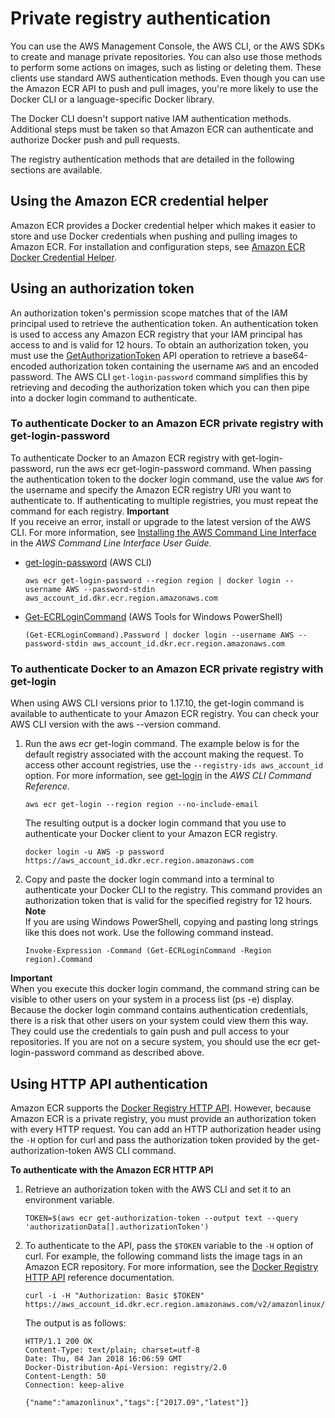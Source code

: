# Private registry authentication<a name="registry_auth"></a>

You can use the AWS Management Console, the AWS CLI, or the AWS SDKs to create and manage private repositories\. You can also use those methods to perform some actions on images, such as listing or deleting them\. These clients use standard AWS authentication methods\. Even though you can use the Amazon ECR API to push and pull images, you're more likely to use the Docker CLI or a language\-specific Docker library\.

The Docker CLI doesn't support native IAM authentication methods\. Additional steps must be taken so that Amazon ECR can authenticate and authorize Docker push and pull requests\.

The registry authentication methods that are detailed in the following sections are available\.

## Using the Amazon ECR credential helper<a name="registry-auth-credential-helper"></a>

Amazon ECR provides a Docker credential helper which makes it easier to store and use Docker credentials when pushing and pulling images to Amazon ECR\. For installation and configuration steps, see [Amazon ECR Docker Credential Helper](https://github.com/awslabs/amazon-ecr-credential-helper)\.

## Using an authorization token<a name="registry-auth-token"></a>

An authorization token's permission scope matches that of the IAM principal used to retrieve the authentication token\. An authentication token is used to access any Amazon ECR registry that your IAM principal has access to and is valid for 12 hours\. To obtain an authorization token, you must use the [GetAuthorizationToken](https://docs.aws.amazon.com/AmazonECR/latest/APIReference/API_GetAuthorizationToken.html) API operation to retrieve a base64\-encoded authorization token containing the username `AWS` and an encoded password\. The AWS CLI `get-login-password` command simplifies this by retrieving and decoding the authorization token which you can then pipe into a docker login command to authenticate\.

### To authenticate Docker to an Amazon ECR private registry with get\-login\-password<a name="get-login-password"></a>

To authenticate Docker to an Amazon ECR registry with get\-login\-password, run the aws ecr get\-login\-password command\. When passing the authentication token to the docker login command, use the value `AWS` for the username and specify the Amazon ECR registry URI you want to authenticate to\. If authenticating to multiple registries, you must repeat the command for each registry\.
**Important**  
If you receive an error, install or upgrade to the latest version of the AWS CLI\. For more information, see [Installing the AWS Command Line Interface](https://docs.aws.amazon.com/cli/latest/userguide/installing.html) in the *AWS Command Line Interface User Guide*\.
+ [get\-login\-password](https://docs.aws.amazon.com/cli/latest/reference/ecr/get-login-password.html) \(AWS CLI\)

  ```
  aws ecr get-login-password --region region | docker login --username AWS --password-stdin aws_account_id.dkr.ecr.region.amazonaws.com
  ```
+ [Get\-ECRLoginCommand](https://docs.aws.amazon.com/powershell/latest/reference/items/Get-ECRLoginCommand.html) \(AWS Tools for Windows PowerShell\)

  ```
  (Get-ECRLoginCommand).Password | docker login --username AWS --password-stdin aws_account_id.dkr.ecr.region.amazonaws.com
  ```

### To authenticate Docker to an Amazon ECR private registry with get\-login<a name="get-login"></a>

When using AWS CLI versions prior to 1\.17\.10, the get\-login command is available to authenticate to your Amazon ECR registry\. You can check your AWS CLI version with the aws \-\-version command\.

1. Run the aws ecr get\-login command\. The example below is for the default registry associated with the account making the request\. To access other account registries, use the `--registry-ids aws_account_id` option\. For more information, see [get\-login](https://docs.aws.amazon.com/cli/latest/reference/ecr/get-login.html) in the *AWS CLI Command Reference*\.

   ```
   aws ecr get-login --region region --no-include-email
   ```

   The resulting output is a docker login command that you use to authenticate your Docker client to your Amazon ECR registry\.

   ```
   docker login -u AWS -p password https://aws_account_id.dkr.ecr.region.amazonaws.com
   ```

1. Copy and paste the docker login command into a terminal to authenticate your Docker CLI to the registry\. This command provides an authorization token that is valid for the specified registry for 12 hours\.
**Note**  
If you are using Windows PowerShell, copying and pasting long strings like this does not work\. Use the following command instead\.  

   ```
   Invoke-Expression -Command (Get-ECRLoginCommand -Region region).Command
   ```
**Important**  
When you execute this docker login command, the command string can be visible to other users on your system in a process list \(ps \-e\) display\. Because the docker login command contains authentication credentials, there is a risk that other users on your system could view them this way\. They could use the credentials to gain push and pull access to your repositories\. If you are not on a secure system, you should use the ecr get\-login\-password command as described above\.

## Using HTTP API authentication<a name="registry_auth_http"></a>

Amazon ECR supports the [Docker Registry HTTP API](https://docs.docker.com/registry/spec/api/)\. However, because Amazon ECR is a private registry, you must provide an authorization token with every HTTP request\. You can add an HTTP authorization header using the `-H` option for curl and pass the authorization token provided by the get\-authorization\-token AWS CLI command\.

**To authenticate with the Amazon ECR HTTP API**

1. Retrieve an authorization token with the AWS CLI and set it to an environment variable\.

   ```
   TOKEN=$(aws ecr get-authorization-token --output text --query 'authorizationData[].authorizationToken')
   ```

1. To authenticate to the API, pass the `$TOKEN` variable to the `-H` option of curl\. For example, the following command lists the image tags in an Amazon ECR repository\. For more information, see the [Docker Registry HTTP API](https://docs.docker.com/registry/spec/api/) reference documentation\.

   ```
   curl -i -H "Authorization: Basic $TOKEN" https://aws_account_id.dkr.ecr.region.amazonaws.com/v2/amazonlinux/tags/list
   ```

   The output is as follows:

   ```
   HTTP/1.1 200 OK
   Content-Type: text/plain; charset=utf-8
   Date: Thu, 04 Jan 2018 16:06:59 GMT
   Docker-Distribution-Api-Version: registry/2.0
   Content-Length: 50
   Connection: keep-alive
   
   {"name":"amazonlinux","tags":["2017.09","latest"]}
   ```